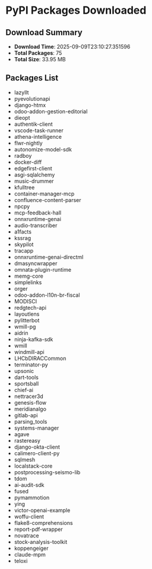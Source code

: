 # PyPI Packages Downloaded

## Download Summary
- **Download Time**: 2025-09-09T23:10:27.351596
- **Total Packages**: 75
- **Total Size**: 33.95 MB

## Packages List
- lazyllt
- pyevolutionapi
- django-htmx
- odoo-addon-gestion-editorial
- dieopt
- authentik-client
- vscode-task-runner
- athena-intelligence
- flwr-nightly
- autonomize-model-sdk
- radboy
- docker-diff
- edgefirst-client
- asgi-sqlalchemy
- music-drummer
- kfulltree
- container-manager-mcp
- confluence-content-parser
- npcpy
- mcp-feedback-hall
- onnxruntime-genai
- audio-transcriber
- a1facts
- kssrag
- skypilot
- tracapp
- onnxruntime-genai-directml
- dmasyncwrapper
- omnata-plugin-runtime
- memg-core
- simplelinks
- orger
- odoo-addon-l10n-br-fiscal
- MODISCI
- redgtech-api
- layoutlens
- pylitterbot
- wmill-pg
- aidrin
- ninja-kafka-sdk
- wmill
- windmill-api
- LHCbDIRACCommon
- terminator-py
- upsonic
- dart-tools
- sportsball
- chief-ai
- nettracer3d
- genesis-flow
- meridianalgo
- gitlab-api
- parsing_tools
- systems-manager
- agave
- rastereasy
- django-okta-client
- calimero-client-py
- sqlmesh
- localstack-core
- postprocessing-seismo-lib
- tdom
- ai-audit-sdk
- fused
- pymammotion
- ying
- victor-openai-example
- woffu-client
- flake8-comprehensions
- report-pdf-wrapper
- novatrace
- stock-analysis-toolkit
- koppengeiger
- claude-mpm
- teloxi
